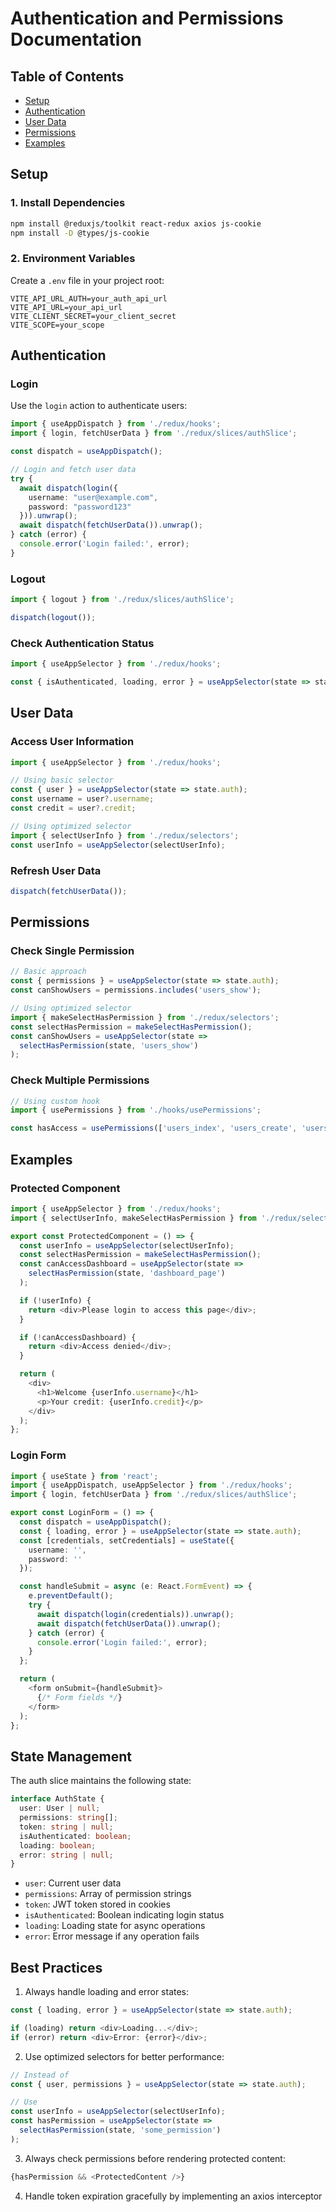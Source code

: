# Authentication and Permissions Documentation

## Table of Contents
- [Setup](#setup)
- [Authentication](#authentication)
- [User Data](#user-data)
- [Permissions](#permissions)
- [Examples](#examples)

## Setup

### 1. Install Dependencies
```bash
npm install @reduxjs/toolkit react-redux axios js-cookie
npm install -D @types/js-cookie
```

### 2. Environment Variables
Create a `.env` file in your project root:
```env
VITE_API_URL_AUTH=your_auth_api_url
VITE_API_URL=your_api_url
VITE_CLIENT_SECRET=your_client_secret
VITE_SCOPE=your_scope
```

## Authentication

### Login
Use the `login` action to authenticate users:

```typescript
import { useAppDispatch } from './redux/hooks';
import { login, fetchUserData } from './redux/slices/authSlice';

const dispatch = useAppDispatch();

// Login and fetch user data
try {
  await dispatch(login({
    username: "user@example.com",
    password: "password123"
  })).unwrap();
  await dispatch(fetchUserData()).unwrap();
} catch (error) {
  console.error('Login failed:', error);
}
```

### Logout
```typescript
import { logout } from './redux/slices/authSlice';

dispatch(logout());
```

### Check Authentication Status
```typescript
import { useAppSelector } from './redux/hooks';

const { isAuthenticated, loading, error } = useAppSelector(state => state.auth);
```

## User Data

### Access User Information
```typescript
import { useAppSelector } from './redux/hooks';

// Using basic selector
const { user } = useAppSelector(state => state.auth);
const username = user?.username;
const credit = user?.credit;

// Using optimized selector
import { selectUserInfo } from './redux/selectors';
const userInfo = useAppSelector(selectUserInfo);
```

### Refresh User Data
```typescript
dispatch(fetchUserData());
```

## Permissions

### Check Single Permission
```typescript
// Basic approach
const { permissions } = useAppSelector(state => state.auth);
const canShowUsers = permissions.includes('users_show');

// Using optimized selector
import { makeSelectHasPermission } from './redux/selectors';
const selectHasPermission = makeSelectHasPermission();
const canShowUsers = useAppSelector(state => 
  selectHasPermission(state, 'users_show')
);
```

### Check Multiple Permissions
```typescript
// Using custom hook
import { usePermissions } from './hooks/usePermissions';

const hasAccess = usePermissions(['users_index', 'users_create', 'users_edit']);
```

## Examples

### Protected Component
```typescript
import { useAppSelector } from './redux/hooks';
import { selectUserInfo, makeSelectHasPermission } from './redux/selectors';

export const ProtectedComponent = () => {
  const userInfo = useAppSelector(selectUserInfo);
  const selectHasPermission = makeSelectHasPermission();
  const canAccessDashboard = useAppSelector(state => 
    selectHasPermission(state, 'dashboard_page')
  );

  if (!userInfo) {
    return <div>Please login to access this page</div>;
  }

  if (!canAccessDashboard) {
    return <div>Access denied</div>;
  }

  return (
    <div>
      <h1>Welcome {userInfo.username}</h1>
      <p>Your credit: {userInfo.credit}</p>
    </div>
  );
};
```

### Login Form
```typescript
import { useState } from 'react';
import { useAppDispatch, useAppSelector } from './redux/hooks';
import { login, fetchUserData } from './redux/slices/authSlice';

export const LoginForm = () => {
  const dispatch = useAppDispatch();
  const { loading, error } = useAppSelector(state => state.auth);
  const [credentials, setCredentials] = useState({
    username: '',
    password: ''
  });

  const handleSubmit = async (e: React.FormEvent) => {
    e.preventDefault();
    try {
      await dispatch(login(credentials)).unwrap();
      await dispatch(fetchUserData()).unwrap();
    } catch (error) {
      console.error('Login failed:', error);
    }
  };

  return (
    <form onSubmit={handleSubmit}>
      {/* Form fields */}
    </form>
  );
};
```

## State Management

The auth slice maintains the following state:
```typescript
interface AuthState {
  user: User | null;
  permissions: string[];
  token: string | null;
  isAuthenticated: boolean;
  loading: boolean;
  error: string | null;
}
```

- `user`: Current user data
- `permissions`: Array of permission strings
- `token`: JWT token stored in cookies
- `isAuthenticated`: Boolean indicating login status
- `loading`: Loading state for async operations
- `error`: Error message if any operation fails

## Best Practices

1. Always handle loading and error states:
```typescript
const { loading, error } = useAppSelector(state => state.auth);

if (loading) return <div>Loading...</div>;
if (error) return <div>Error: {error}</div>;
```

2. Use optimized selectors for better performance:
```typescript
// Instead of
const { user, permissions } = useAppSelector(state => state.auth);

// Use
const userInfo = useAppSelector(selectUserInfo);
const hasPermission = useAppSelector(state => 
  selectHasPermission(state, 'some_permission')
);
```

3. Always check permissions before rendering protected content:
```typescript
{hasPermission && <ProtectedContent />}
```

4. Handle token expiration gracefully by implementing an axios interceptor